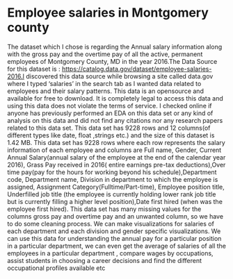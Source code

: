 # Employee salaries in Montgomery county
The dataset which I chose is regarding the Annual salary information along with the gross pay and the overtime pay of all the active, permanent employees of Montgomery County, MD in the year 2016.The Data Source for this dataset is : https://catalog.data.gov/dataset/employee-salaries-2016.I discovered this data source while browsing a site called data.gov where I typed ‘salaries’ in the search tab as I wanted data related to employees and their salary patterns. This data is an opensource and available for free to download. It is completely legal to access this data and using this data does not violate the terms of service. I checked online if anyone has previously performed an EDA on this data set or any kind of analysis on this data and did not find any citations nor any research papers related to this data set. This data set has 9228 rows and 12 columns(of different types like date, float ,strings etc.) and the size of this dataset is 1.42 MB. This data set has 9228 rows where each row represents the salary information of each employee and columns are Full name, Gender, Current Annual Salary(annual salary of the employee at the end of the calendar year 2016), Grass Pay received in 2016( entire earnings pre-tax deductions),Over time pay(pay for the hours for working beyond his schedule),Department code, Department name, Division in department to which the employee is assigned, Assignment Category(Fulltime/Part-time), Employee position title, Underfilled job title (the employee is currently holding lower rank job title but is currently filling a higher level position),Date first hired (when was the employee first hired). This data set has many missing values for the columns gross pay and overtime pay and an unwanted column, so we have to do some cleaning process. We can make visualizations for salaries of each department and each division and gender specific visualizations. We can use this data for understanding the annual pay for a particular position in a particular department, we can even get the average of salaries of all the employees in a particular department , compare wages by occupations, assist students in choosing a career decisions and find the different occupational profiles available etc
